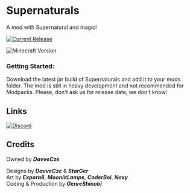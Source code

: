 # Supernaturals
A mod with Supernatural and magic!

[![Current Release](https://img.shields.io/github/v/release/GenreShinobi/Supernaturals-Code?include_prereleases&label=Latest%20Mod%20Version&style=for-the-badge)](https://github.com/GenreShinobi/Supernaturals-Code/releases)
 
![Minecraft Version](https://img.shields.io/badge/minecraft_version-1.15.-blue.svg?longCache=true&style=for-the-badge)

### Getting Started:
Download the latest jar build of Supernaturals and add it to your mods folder. The mod is still in heavy development and not recommended for Modpacks. Please, don't ask us for release date, we don't know!  

## Links

[![Discord](https://img.shields.io/badge/Discord-Join%20our%20server!-7289da.svg?longCache=true&style=for-the-badge)](https://discord.gg/eU8J9tb)

## Credits
Owned by ***DavveCze***  

Designs by ***DavveCze*** & ***StarGer***  
Art by ***Expora8***, ***MoonlitLamps***, ***CoderBoi***, ***Noxy***  
Coding & Production by ***GenreShinobi*** 
